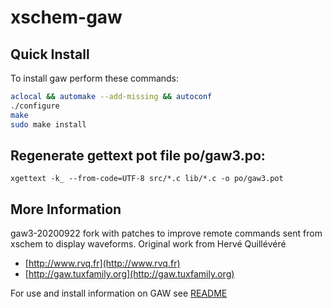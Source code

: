 # xschem-gaw

## Quick Install

To install gaw perform these commands:

```bash
aclocal && automake --add-missing && autoconf
./configure
make
sudo make install
```
## Regenerate gettext pot file po/gaw3.po:
```
xgettext -k_ --from-code=UTF-8 src/*.c lib/*.c -o po/gaw3.pot
```

## More Information

gaw3-20200922 fork with patches to improve remote commands sent from xschem to display waveforms.
Original work from Hervé Quillévéré

- [http://www.rvq.fr](http://www.rvq.fr)
- [http://gaw.tuxfamily.org](http://gaw.tuxfamily.org)

For use and install information on GAW see [README](https://github.com/StefanSchippers/xschem-gaw/blob/main/README)
